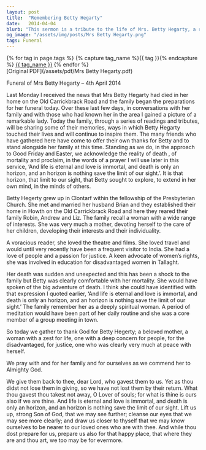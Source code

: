 ```yaml
---
layout: post
title:  "Remembering Betty Hegarty"
date:   2014-04-04
blurb: "This sermon is a tribute to the life of Mrs. Betty Hegarty, a remarkable woman with a wide range of interests and a passion for justice. She was a beloved mother, a voracious reader, a traveler, and an advocate for women's rights. Her death was sudden and unexpected, but she was comfortable with her mortality, viewing death as a 'big adventure'."
og_image: "/assets/img/posts/Mrs Betty Hegarty.png"
tags: Funeral
---    
```

<div class="tag-pills">
  {% for tag in page.tags %}
    {% capture tag_name %}{{ tag }}{% endcapture %}
    <a href="{{ site.baseurl }}/tag/{{ tag_name | slugify }}" class="tag-pill">{{ tag_name }}</a>
  {% endfor %}
</div>
[Original PDF](/assets/pdf/Mrs Betty Hegarty.pdf)

Funeral of Mrs Betty Hegarty – 4th April 2014

Last Monday I received the news that Mrs Betty Hegarty had died in her home on the Old Carrickbrack Road and the family began the preparations for her funeral today. Over these last few days, in conversations with her family and with those who had known her in the area I gained a picture of a remarkable lady. Today the family, through a series of readings and tributes, will be sharing some of their memories, ways in which Betty Hegarty touched their lives and will continue to inspire them. The many friends who have gathered here have come to offer their own thanks for Betty and to stand alongside her family at this time. Standing as we do, in the approach to Good Friday and Easter, we acknowledge the reality of death , of mortality and proclaim, in the words of a prayer I will use later in this service, ‘And life is eternal and love is immortal, and death is only an horizon, and an horizon is nothing save the limit of our sight.’. It is that horizon, that limit to our sight, that Betty sought to explore, to extend in her own mind, in the minds of others.

Betty Hegerty grew up in Clontarf within the fellowship of the Presbyterian Church. She met and married her husband Brian and they established their home in Howth on the Old Carrickbrack Road and here they reared their family Robin, Andrew and Liz. The family recall a woman with a wide range of interests. She was very much a mother, devoting herself to the care of her children, developing their interests and their individuality.

A voracious reader, she loved the theatre and films. She loved travel and would until very recently have been a frequent visitor to India. She had a love of people and a passion for justice. A keen advocate of women’s rights, she was involved in education for disadvantaged women in Tallaght.

Her death was sudden and unexpected and this has been a shock to the family but Betty was clearly comfortable with her mortality. She would have spoken of the big adventure of death. I think she could have identified with that expression I quoted earlier, ‘And life is eternal and love is immortal, and death is only an horizon, and an horizon is nothing save the limit of our sight.’ The family remember her as a deeply spiritual woman. A period of meditation would have been part of her daily routine and she was a core member of a group meeting in town.

So today we gather to thank God for Betty Hegerty; a beloved mother, a woman with a zest for life, one with a deep concern for people, for the disadvantaged, for justice, one who was clearly very much at peace with herself.

We pray with and for her family and for ourselves as we commend her to Almighty God.

We give them back to thee, dear Lord, who gavest them to us. Yet as thou didst not lose them in giving, so we have not lost them by their return. What thou gavest thou takest not away, O Lover of souls; for what is thine is ours also if we are thine. And life is eternal and love is immortal, and death is only an horizon, and an horizon is nothing save the limit of our sight. Lift us up, strong Son of God, that we may see further; cleanse our eyes that we may see more clearly; and draw us closer to thyself that we may know ourselves to be nearer to our loved ones who are with thee. And while thou dost prepare for us, prepare us also for that happy place, that where they are and thou art, we too may be for evermore.
